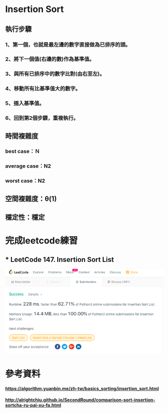 # Insertion Sort
## 執行步驟
### 1、第一個，也就是最左邊的數字直接做為已排序的頭。
### 2、將下一個值(右邊的數)作為基準值。
### 3、與所有已排序中的數字比對(由右至左)。
### 4、移動所有比基準值大的數字。
### 5、插入基準值。
### 6、回到第2個步驟，重複執行。 
## 時間複雜度
### best case：Ｎ
### average case：N2
### worst case：N2
## 空間複雜度：θ(1)
## 穩定性：穩定
# 完成leetcode練習
## * LeetCode 147. Insertion Sort List
![](/image/螢幕截圖%202019-12-28%2014.01.47.png)

# 參考資料
#### https://algorithm.yuanbin.me/zh-tw/basics_sorting/insertion_sort.html
#### http://alrightchiu.github.io/SecondRound/comparison-sort-insertion-sortcha-ru-pai-xu-fa.html
